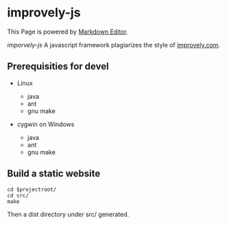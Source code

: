 # improvely-js

This Page is powered by [Markdown Editor](https://jbt.github.io/markdown-editor/).

*imporvely-js*  A javascript framework plagiarizes the style of [improvely.com](https://demo.improvely.com).


## Prerequisities for devel

- Linux

  - java
  - ant
  - gnu make

- cygwin on Windows
	- java
	- ant
  	- gnu make

## Build a static website


```
cd $projectroot/
cd src/
make
```

Then a dist directory under src/ generated.